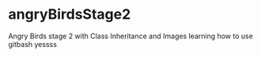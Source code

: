 # angryBirdsStage2
Angry Birds stage 2 with Class Inheritance and Images
learning how to use gitbash
yessss